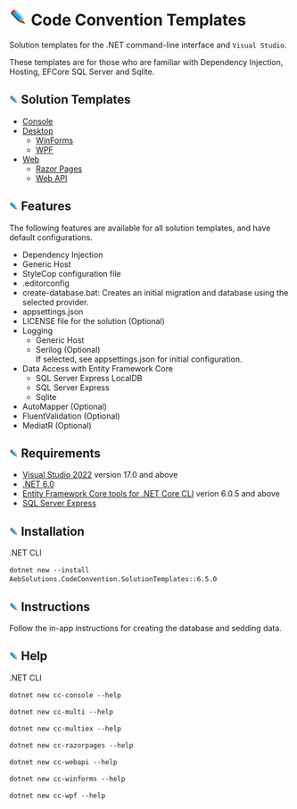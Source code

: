 # ![](/Assets/github-image32x32.png) Code Convention Templates

Solution templates for the .NET command-line interface and `Visual Studio`.

These templates are for those who are familiar with Dependency Injection, Hosting, EFCore SQL Server and Sqlite.

## ![](/Assets/github-image16x16.png) Solution Templates
* [Console](/SolutionTemplates/Content/Console/)
* [Desktop](/SolutionTemplates/Content/Desktop/)
  *  [WinForms](/SolutionTemplates/Content/Desktop/WinForms/)
  *  [WPF](/SolutionTemplates/Content/Desktop/WPF/)
* [Web](/SolutionTemplates/Content/Web/)
  * [Razor Pages](/SolutionTemplates/Content/Web/RazorPages)
  * [Web API](/SolutionTemplates/Content/Web/WebApi)

## ![Features](/Assets/github-image16x16.png) Features
The following features are available for all solution templates, and have default configurations.
* Dependency Injection
* Generic Host
* StyleCop configuration file
* .editorconfig
* create-database.bat: Creates an initial migration and database using the selected provider.
* appsettings.json
* LICENSE file for the solution (Optional)
* Logging
  * Generic Host
  * Serilog (Optional)\
    If selected, see appsettings.json for initial configuration.
* Data Access with Entity Framework Core
  * SQL Server Express LocalDB
  * SQL Server Express
  * Sqlite
* AutoMapper (Optional)
* FluentValidation (Optional)
* MediatR (Optional)

## ![Requirements](/Assets/github-image16x16.png) Requirements
* [Visual Studio 2022](https://visualstudio.microsoft.com/launch/) version 17.0 and above
* [.NET 6.0](https://dotnet.microsoft.com/download/dotnet/6.0)
* [Entity Framework Core tools for .NET Core CLI](https://docs.microsoft.com/en-us/ef/core/cli/dotnet) verion 6.0.5 and above
* [SQL Server Express](https://www.microsoft.com/en-us/sql-server/sql-server-downloads)

## ![Installation](/Assets/github-image16x16.png) Installation
.NET CLI
```
dotnet new --install AebSolutions.CodeConvention.SolutionTemplates::6.5.0
```

## ![Instructions](/Assets/github-image16x16.png) Instructions
Follow the in-app instructions for creating the database and sedding data.

## ![Help](/Assets/github-image16x16.png) Help
.NET CLI
```
dotnet new cc-console --help
```
```
dotnet new cc-multi --help
```
```
dotnet new cc-multiex --help
```
```
dotnet new cc-razorpages --help
```
```
dotnet new cc-webapi --help
```
```
dotnet new cc-winforms --help
```
```
dotnet new cc-wpf --help
```
